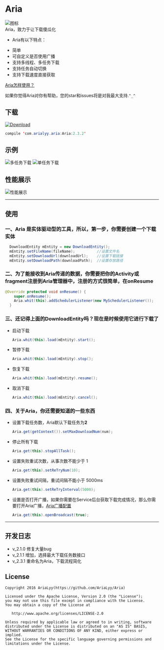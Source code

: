 # Aria
![图标](https://github.com/AriaLyy/DownloadUtil/blob/v_2.0/app/src/main/res/mipmap-hdpi/ic_launcher.png)</br>
Aria，致力于让下载傻瓜化</br>
+ Aria有以下特点：
 - 简单
 - 可自定义是否使用广播
 - 支持多线程、多任务下载
 - 支持任务自动切换
 - 支持下载速度直接获取

[Aria怎样使用？](#使用)

如果你觉得Aria对你有帮助，您的star和issues将是对我最大支持.`^_^`

## 下载
[![Download](https://api.bintray.com/packages/arialyy/maven/Aria/images/download.svg)](https://bintray.com/arialyy/maven/Aria/_latestVersion)</br>
```java
compile 'com.arialyy.aria:Aria:2.3.2'
```



## 示例
![多任务下载](https://github.com/AriaLyy/DownloadUtil/blob/v_2.0/img/download_img.gif)
![单任务下载](https://github.com/AriaLyy/DownloadUtil/blob/master/img/11.gif "")

## 性能展示
![性能展示](https://github.com/AriaLyy/DownloadUtil/blob/v_2.0/img/performance.png)

***
## 使用
### 一、Aria 是实体驱动型的工具，所以，第一步，你需要创建一个下载实体
```java
  DownloadEntity mEntity = new DownloadEntity();
  mEntity.setFileName(fileName);          //设置文件名
  mEntity.setDownloadUrl(downloadUrl);    //设置下载链接
  mEntity.setDownloadPath(downloadPath);  //设置存放路径
```
### 二、为了能接收到Aria传递的数据，你需要把你的Activity或fragment注册到Aria管理器中，注册的方式很简单，在onResume
```java
@Override protected void onResume() {
    super.onResume();
    Aria.whit(this).addSchedulerListener(new MySchedulerListener());
  }
```
### 三、还记得上面的DownloadEntity吗？现在是时候使用它进行下载了
- 启动下载

  ```java
  Aria.whit(this).load(mEntity).start();
  ```
- 暂停下载

  ```java
  Aria.whit(this).load(mEntity).stop();
  ```
- 恢复下载

  ```java
  Aria.whit(this).load(mEntity).resume();
  ```
- 取消下载

  ```java
  Aria.whit(this).load(mEntity).cancel();
  ```

### 四、关于Aria，你还需要知道的一些东西
- 设置下载任务数，Aria默认下载任务为**2**

  ```java
  Aria.get(getContext()).setMaxDownloadNum(num);
  ```
- 停止所有下载

  ```java
  Aria.get(this).stopAllTask();
  ```
- 设置失败重试次数，从事次数不能少于 1

  ```java
  Aria.get(this).setReTryNum(10);
  ```
- 设置失败重试间隔，重试间隔不能小于 5000ms

  ```java
  Aria.get(this).setReTryInterval(5000);
  ```
- 设置是否打开广播，如果你需要在Service后台获取下载完成情况，那么你需要打开Aria广播，[Aria广播配置](https://github.com/AriaLyy/Aria/blob/v_2.0/BroadCast.md) 

  ```java
  Aria.get(this).openBroadcast(true);
  ```

***
## 开发日志
 + v_2.1.0 修复大量bug
 + v_2.1.1 增加，选择最大下载任务数接口
 + v_2.3.1 重命名为Aria，下载流程简化

License
-------

    Copyright 2016 AriaLyy(https://github.com/AriaLyy/Aria)

    Licensed under the Apache License, Version 2.0 (the "License");
    you may not use this file except in compliance with the License.
    You may obtain a copy of the License at

       http://www.apache.org/licenses/LICENSE-2.0

    Unless required by applicable law or agreed to in writing, software
    distributed under the License is distributed on an "AS IS" BASIS,
    WITHOUT WARRANTIES OR CONDITIONS OF ANY KIND, either express or implied.
    See the License for the specific language governing permissions and
    limitations under the License.
